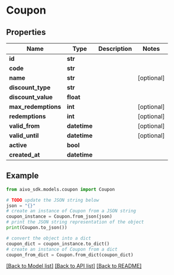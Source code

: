 # Coupon


## Properties

Name | Type | Description | Notes
------------ | ------------- | ------------- | -------------
**id** | **str** |  | 
**code** | **str** |  | 
**name** | **str** |  | [optional] 
**discount_type** | **str** |  | 
**discount_value** | **float** |  | 
**max_redemptions** | **int** |  | [optional] 
**redemptions** | **int** |  | [optional] 
**valid_from** | **datetime** |  | [optional] 
**valid_until** | **datetime** |  | [optional] 
**active** | **bool** |  | 
**created_at** | **datetime** |  | 

## Example

```python
from aivo_sdk.models.coupon import Coupon

# TODO update the JSON string below
json = "{}"
# create an instance of Coupon from a JSON string
coupon_instance = Coupon.from_json(json)
# print the JSON string representation of the object
print(Coupon.to_json())

# convert the object into a dict
coupon_dict = coupon_instance.to_dict()
# create an instance of Coupon from a dict
coupon_from_dict = Coupon.from_dict(coupon_dict)
```
[[Back to Model list]](../README.md#documentation-for-models) [[Back to API list]](../README.md#documentation-for-api-endpoints) [[Back to README]](../README.md)


